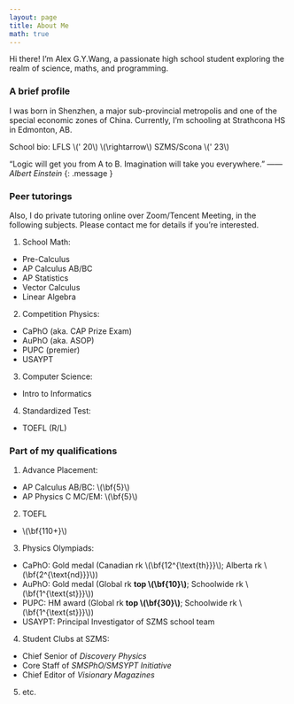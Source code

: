 ```yaml
---
layout: page
title: About Me
math: true
---
```


Hi there! I’m Alex G.Y.Wang, a passionate high school student exploring the realm of science, maths, and programming.

### A brief profile

I was born in Shenzhen, a major sub-provincial metropolis and one of the special economic zones of China. Currently, I’m schooling at Strathcona HS in Edmonton, AB.

School bio: LFLS \\\(\' 20\\\) \\\(\rightarrow\\\) SZMS/Scona \\\(\' 23\\\)

“Logic will get you from A to B. Imagination will take you everywhere.” <cite>  —— Albert Einstein </cite>
{: .message }

### Peer tutorings

Also, I do private tutoring online over Zoom/Tencent Meeting, in the following subjects. Please contact me for details if you’re interested.

1. School Math:
- Pre-Calculus
- AP Calculus AB/BC
- AP Statistics
- Vector Calculus
- Linear Algebra
2. Competition Physics:
- CaPhO (aka. CAP Prize Exam)
- AuPhO (aka. ASOP)
- PUPC (premier)
- USAYPT
3. Computer Science:
- Intro to Informatics
4. Standardized Test:
- TOEFL (R/L)

### Part of my qualifications
1. Advance Placement:
  - AP Calculus AB/BC: \\\(\bf{5}\\\)
  - AP Physics C MC/EM: \\\(\bf{5}\\\)
2. TOEFL
  - \\\(\bf{110+}\\\)
3. Physics Olympiads:
  - CaPhO: Gold medal (Canadian rk \\\(\bf{12^{\text{th}}}\\\); Alberta rk \\\(\bf{2^{\text{nd}}}\\\))
  - AuPhO: Gold medal (Global rk **top \\\(\bf{10}\\\)**; Schoolwide rk \\\(\bf{1^{\text{st}}}\\\))
  - PUPC: HM award (Global rk **top \\\(\bf{30}\\\)**; Schoolwide rk \\\(\bf{1^{\text{st}}}\\\))
  - USAYPT: Principal Investigator of SZMS school team
4. Student Clubs at SZMS: 
  - Chief Senior of *Discovery Physics*
  - Core Staff of *SMSPhO/SMSYPT Initiative*
  - Chief Editor of *Visionary Magazines*
5. etc.
